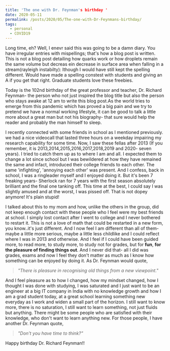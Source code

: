 ```yaml
---
title: 'The one with Dr. Feynman's birthday '
date: 2020-05-11
permalink: /posts/2020/05/The-one-with-Dr-Feynmans-birthday/
tags:
  - personal
  - COVID19
---
```


Long time, eh? Well, I enevr said this was going to be a damn diary. You have irregular entries with mispellings; that's how a blog post is written. This is not a blog post detailing how quarks work or how droplets remain the same volume but decreas ein decrease in surface area when falling in a stream(rayleigh instabilty): lthough I would have still kept the spelling different. Would have made a spelling constest with students and giving an A if you get that right. Graduate students love these freebies.

Today is the 102nd birthday of the great professor and teacher, Dr. Richard Feynman- the person who not just inspired the blog title but also the person who stays awake at 12 am to write this blog post.As the world tries to emerge from this pandemic which has proved a big pain and we try to pretend we have a normal working lifestyle, it can be good to talk a little more about a great man but not his biography- that sure would help the reader and probably the man himself to sleep. 

I recently connected with some friends in school as I mentioned previously. we had a nice videocall that lasted three hours on a weekday impairing my research capability for some time. Now, I saw these fellas after 2013 (If you remember, it is 2013,2014,2015,2016,2017,2018,2019 and 2020- seven years). I tried to catch them up as to where I am and all. I expected them to change a lot since school but I was bewildered at how they have remained the same and infact, introduced their college friends to each other. The same 'infighting', 'annoying each other' was present. And I confess, back in school, I was a ringleader myself and I enjoyed doing it. But it's been 7 freaking years- Sherlock ran for 7 years with the first season absolutely brilliant and the final one tanking off. This time at the best, I could say I was slightly amused and at the worst, I was pissed off. That is not dopey anymore! It's plain stupid!

I talked about this to my mom and how, unlike the others in the group, did not keep enough contact with these people who I feel were my best friends at school. I simply lost contact after I went to college and I never bothered to restart it. This is not a love of math that could be restarted in a new form, you know..it's just different. And I now feel I am different than all of them- maybe a little more serious, maybe a little less childlike and I could reflect where I was in 2013 and otherwise. And I feel if I could have been guided more, to read more, to study more, to study not for grades, but for **fun**, **for the pleasure of finding things out**. And I never did that- all I did was grades, exams and now I feel they don't matter as much as I know how something can be enjoyed by doing it. As Dr. Feynman would quote,

> *"There is pleasure in recognising old things from a new viewpoint."*

And I feel pleasure as to how I changed, how my mindset changed, how I thought I was done with studying, I was saturated and I just want to be an engineer at a big IT company in India with no knowledge growth and how I am a grad student today, at a great school learning something new everyday as I work and widen a small part of the horizon. I still want to know more, there is no saturation, I still want to learn something, not just fluids but anything. There might be some people who are satisfied with their knowledge, who don't want to learn anything new. For those people, I have another Dr. Feynman quote,

> *"Don't you have time to think?"*

Happy birthday Dr. Richard Feynman!!
